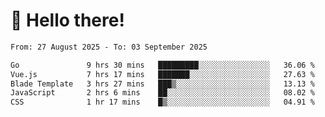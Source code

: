 # 👋 Hello there!

<!--START_SECTION:waka-->

```txt
From: 27 August 2025 - To: 03 September 2025

Go               9 hrs 30 mins   █████████░░░░░░░░░░░░░░░░   36.06 %
Vue.js           7 hrs 17 mins   ███████░░░░░░░░░░░░░░░░░░   27.63 %
Blade Template   3 hrs 27 mins   ███▒░░░░░░░░░░░░░░░░░░░░░   13.13 %
JavaScript       2 hrs 6 mins    ██░░░░░░░░░░░░░░░░░░░░░░░   08.02 %
CSS              1 hr 17 mins    █▒░░░░░░░░░░░░░░░░░░░░░░░   04.91 %
```

<!--END_SECTION:waka-->
